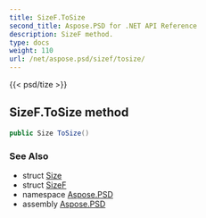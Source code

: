 ```yaml
---
title: SizeF.ToSize
second_title: Aspose.PSD for .NET API Reference
description: SizeF method. 
type: docs
weight: 110
url: /net/aspose.psd/sizef/tosize/
---
```

{{< psd/tize >}}
## SizeF.ToSize method

```csharp
public Size ToSize()
```

### See Also

* struct [Size](../../size/)
* struct [SizeF](../)
* namespace [Aspose.PSD](../../sizef/)
* assembly [Aspose.PSD](../../../)



